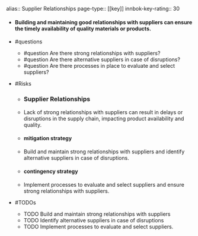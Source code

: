 alias:: Supplier Relationships
page-type:: [[key]]
innbok-key-rating:: 30
- #### Building and maintaining good relationships with suppliers can ensure the timely availability of quality materials or products.
- #questions
  - #question Are there strong relationships with suppliers?
  - #question Are there alternative suppliers in case of disruptions?
  - #question Are there processes in place to evaluate and select suppliers?
- #Risks

  - ### Supplier Relationships
  - Lack of strong relationships with suppliers can result in delays or disruptions in the supply chain, impacting product availability and quality.
  - #### mitigation strategy
  - Build and maintain strong relationships with suppliers and identify alternative suppliers in case of disruptions.
  - #### contingency strategy
  - Implement processes to evaluate and select suppliers and ensure strong relationships with suppliers.
- #TODOs
  - TODO Build and maintain strong relationships with suppliers
  - TODO  Identify alternative suppliers in case of disruptions
  - TODO  Implement processes to evaluate and select suppliers.


